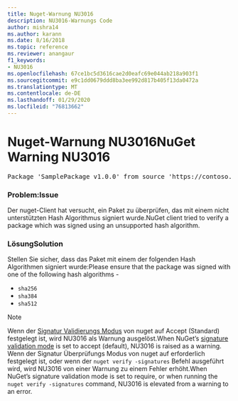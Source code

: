 ```yaml
---
title: Nuget-Warnung NU3016
description: NU3016-Warnungs Code
author: mishra14
ms.author: karann
ms.date: 8/16/2018
ms.topic: reference
ms.reviewer: anangaur
f1_keywords:
- NU3016
ms.openlocfilehash: 67ce1bc5d3616cae2d0eafc69e044ab218a903f1
ms.sourcegitcommit: e9c1dd0679ddd8ba3ee992d817b405f13da0472a
ms.translationtype: MT
ms.contentlocale: de-DE
ms.lasthandoff: 01/29/2020
ms.locfileid: "76813662"
---
```

# <a name="nuget-warning-nu3016"></a><span data-ttu-id="b0d2a-103">Nuget-Warnung NU3016</span><span class="sxs-lookup"><span data-stu-id="b0d2a-103">NuGet Warning NU3016</span></span>

<pre>Package 'SamplePackage v1.0.0' from source 'https://contoso.com/index.json': The package hash uses an unsupported hash algorithm.</pre>

### <a name="issue"></a><span data-ttu-id="b0d2a-104">Problem:</span><span class="sxs-lookup"><span data-stu-id="b0d2a-104">Issue</span></span>

<span data-ttu-id="b0d2a-105">Der nuget-Client hat versucht, ein Paket zu überprüfen, das mit einem nicht unterstützten Hash Algorithmus signiert wurde.</span><span class="sxs-lookup"><span data-stu-id="b0d2a-105">NuGet client tried to verify a package which was signed using an unsupported hash algorithm.</span></span>


### <a name="solution"></a><span data-ttu-id="b0d2a-106">Lösung</span><span class="sxs-lookup"><span data-stu-id="b0d2a-106">Solution</span></span>

<span data-ttu-id="b0d2a-107">Stellen Sie sicher, dass das Paket mit einem der folgenden Hash Algorithmen signiert wurde:</span><span class="sxs-lookup"><span data-stu-id="b0d2a-107">Please ensure that the package was signed  with one of the following hash algorithms -</span></span> 
* `sha256`
* `sha384`
* `sha512`


> [!Note]
> <span data-ttu-id="b0d2a-108">Wenn der [Signatur Validierungs Modus](../../consume-packages/installing-signed-packages.md#configure-package-signature-requirements) von nuget auf Accept (Standard) festgelegt ist, wird NU3016 als Warnung ausgelöst.</span><span class="sxs-lookup"><span data-stu-id="b0d2a-108">When NuGet’s [signature validation mode](../../consume-packages/installing-signed-packages.md#configure-package-signature-requirements) is set to accept (default), NU3016 is raised as a warning.</span></span> <span data-ttu-id="b0d2a-109">Wenn der Signatur Überprüfungs Modus von nuget auf erforderlich festgelegt ist, oder wenn der `nuget verify -signatures` Befehl ausgeführt wird, wird NU3016 von einer Warnung zu einem Fehler erhöht.</span><span class="sxs-lookup"><span data-stu-id="b0d2a-109">When NuGet’s signature validation mode is set to require, or when running the `nuget verify -signatures` command, NU3016 is elevated from a warning to an error.</span></span> 
